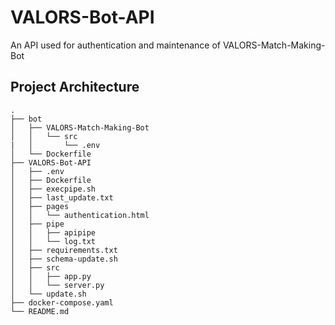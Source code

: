 # VALORS-Bot-API
An API used for authentication and maintenance of VALORS-Match-Making-Bot


## Project Architecture
```
.
├── bot
│   ├── VALORS-Match-Making-Bot
│   │   └── src
|   │       └── .env
│   └── Dockerfile
├── VALORS-Bot-API
│   ├── .env
│   ├── Dockerfile
│   ├── execpipe.sh
│   ├── last_update.txt
│   ├── pages
│   │   └── authentication.html
│   ├── pipe
│   │   ├── apipipe
│   │   └── log.txt
│   ├── requirements.txt
│   ├── schema-update.sh
│   ├── src
│   │   ├── app.py
│   │   └── server.py
│   └── update.sh
├── docker-compose.yaml
└── README.md
```
